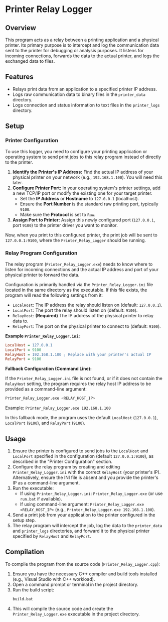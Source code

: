 # Printer Relay Logger

## Overview

This program acts as a relay between a printing application and a physical printer. Its primary purpose is to intercept and log the communication data sent to the printer for debugging or analysis purposes. It listens for incoming connections, forwards the data to the actual printer, and logs the exchanged data to files.

## Features

*   Relays print data from an application to a specified printer IP address.
*   Logs raw communication data to binary files in the `printer_data` directory.
*   Logs connection and status information to text files in the `printer_logs` directory.

## Setup

### Printer Configuration

To use this logger, you need to configure your printing application or operating system to send print jobs to this relay program instead of directly to the printer.

1.  **Identify the Printer's IP Address:** Find the actual IP address of your physical printer on your network (e.g., `192.168.1.100`). You will need this later.
2.  **Configure Printer Port:** In your operating system's printer settings, add a new TCP/IP port or modify the existing one for your target printer.
    *   Set the **IP Address** or **Hostname** to `127.0.0.1` (localhost).
    *   Ensure the **Port Number** is the standard raw printing port, typically `9100`.
    *   Make sure the **Protocol** is set to `Raw`.
3.  **Assign Port to Printer:** Assign this newly configured port (`127.0.0.1`, port `9100`) to the printer driver you want to monitor.

Now, when you print to this configured printer, the print job will be sent to `127.0.0.1:9100`, where the `Printer_Relay_Logger` should be running.

### Relay Program Configuration

The relay program (`Printer_Relay_Logger.exe`) needs to know where to listen for incoming connections and the actual IP address and port of your physical printer to forward the data.

Configuration is primarily handled via the `Printer_Relay_Logger.ini` file located in the same directory as the executable. If this file exists, the program will read the following settings from it:

*   `LocalHost`: The IP address the relay should listen on (default: `127.0.0.1`).
*   `LocalPort`: The port the relay should listen on (default: `9100`).
*   `RelayHost`: **(Required)** The IP address of the physical printer to relay data to.
*   `RelayPort`: The port on the physical printer to connect to (default: `9100`).

**Example `Printer_Relay_Logger.ini`:**

```ini
LocalHost = 127.0.0.1
LocalPort = 9100
RelayHost = 192.168.1.100 ; Replace with your printer's actual IP
RelayPort = 9100
```

**Fallback Configuration (Command Line):**

If the `Printer_Relay_Logger.ini` file is not found, or if it does not contain the `RelayHost` setting, the program requires the relay host IP address to be provided as a command-line argument:

```bash
Printer_Relay_Logger.exe <RELAY_HOST_IP>
```

Example: `Printer_Relay_Logger.exe 192.168.1.100`

In this fallback mode, the program uses the default `LocalHost` (`127.0.0.1`), `LocalPort` (`9100`), and `RelayPort` (`9100`).

## Usage

1.  Ensure the printer is configured to send jobs to the `LocalHost` and `LocalPort` specified in the configuration (default `127.0.0.1:9100`), as described in the "Printer Configuration" section.
2.  Configure the relay program by creating and editing `Printer_Relay_Logger.ini` with the correct `RelayHost` (your printer's IP). Alternatively, ensure the INI file is absent and you provide the printer's IP as a command-line argument.
3.  Run the executable:
    *   If using `Printer_Relay_Logger.ini`: `Printer_Relay_Logger.exe` (or use `run.bat` if available).
    *   If using command-line argument: `Printer_Relay_Logger.exe <RELAY_HOST_IP>` (e.g., `Printer_Relay_Logger.exe 192.168.1.100`).
4.  Send a print job from your application to the printer configured in the setup step.
5.  The relay program will intercept the job, log the data to the `printer_data` and `printer_logs` directories, and forward it to the physical printer specified by `RelayHost` and `RelayPort`.

## Compilation

To compile the program from the source code (`Printer_Relay_Logger.cpp`):

1.  Ensure you have the necessary C++ compiler and build tools installed (e.g., Visual Studio with C++ workload).
2.  Open a command prompt or terminal in the project directory.
3.  Run the build script:
    ```bash
    build.bat
    ```
4.  This will compile the source code and create the `Printer_Relay_Logger.exe` executable in the project directory.
